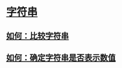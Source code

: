 # [字符串](index.md)
## [如何：比较字符串](how-to-compare-strings.md)
## [如何：确定字符串是否表示数值](how-to-determine-whether-a-string-represents-a-numeric-value.md)
